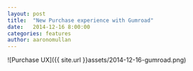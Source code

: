 ```yaml
---
layout: post
title:  "New Purchase experience with Gumroad"
date:   2014-12-16 8:00:00
categories: features
author: aaronomullan
---
```



<!-- more -->

![Purchase UX]({{ site.url }}assets/2014-12-16-gumroad.png)
